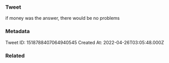 ### Tweet
if money was the answer, there would be no problems

### Metadata
Tweet ID: 1518788407064940545
Created At: 2022-04-26T03:05:48.000Z

### Related

